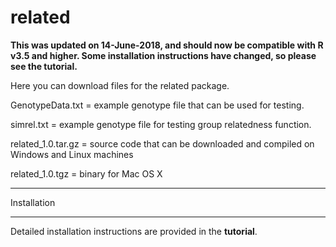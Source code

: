 related
=======

**This was updated on 14-June-2018, and should now be compatible with R v3.5 and higher. Some installation instructions have changed, so please see the tutorial.**

Here you can download files for the related package.

GenotypeData.txt = example genotype file that can be used for testing.

simrel.txt = example genotype file for testing group relatedness function.

related_1.0.tar.gz = source code that can be downloaded and compiled on Windows and Linux machines

related_1.0.tgz = binary for Mac OS X


*******************************
Installation
*******************************
Detailed installation instructions are provided in the **tutorial**.
